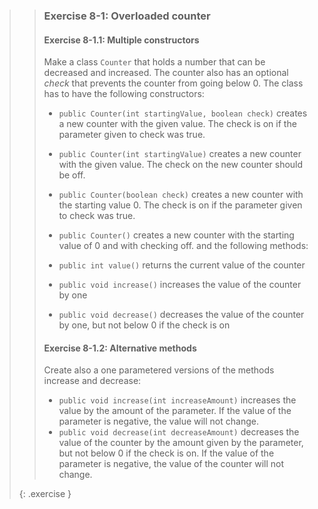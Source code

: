 >> ### Exercise 8-1: Overloaded counter
>> 
>> #### Exercise 8-1.1: Multiple constructors
>>
>> Make a class `Counter` that holds a number that can be decreased and increased. The counter also has an optional *check* that prevents the counter from going below 0. The class has to have the following constructors:
>> 
>> * `public Counter(int startingValue, boolean check)` creates a new counter with the given value. The check is on if the parameter given to check was true.
>> * `public Counter(int startingValue)` creates a new counter with the given value. The check on the new counter should be off.
>> * `public Counter(boolean check)` creates a new counter with the starting value 0. The check is on if the parameter given to check was true.
>> * `public Counter()` creates a new counter with the starting value of 0 and with checking off.
>> and the following methods:
>> 
>> * `public int value()` returns the current value of the counter
>> * `public void increase()` increases the value of the counter by one
>> * `public void decrease()` decreases the value of the counter by one, but not below 0 if the check is on
>>
>> #### Exercise 8-1.2: Alternative methods
>> Create also a one parametered versions of the methods increase and decrease:
>> 
>> * `public void increase(int increaseAmount)` increases the value by the amount of the parameter. If the value of the parameter is negative, the value will not change.
>> * `public void decrease(int decreaseAmount)` decreases the value of the counter by the amount given by the parameter, but not below 0 if the check is on. If the value of the parameter is negative, the value of the counter will not change.
>>
> {: .exercise }
